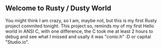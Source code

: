 ## Welcome to Rusty / Dusty World
You might think I am crazy, so I am, maybe not, but this is my first Rusty project commited tonight. 
This project so, reminds my of my first Hello world in ANSI C, with one difference, the C took me at least 2 hours to debug and see what I missed and usally it was "conio.h" :D or capital "Studio.io".
